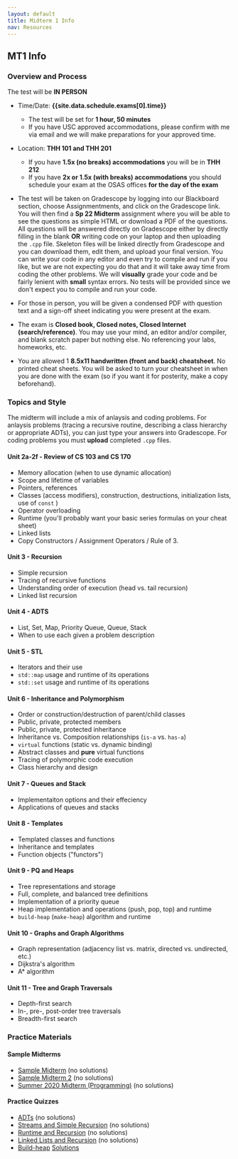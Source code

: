 ```yaml
---
layout: default
title: Midterm 1 Info
nav: Resources
---
```


## MT1 Info

### Overview and Process

The test will be **IN PERSON**

- Time/Date: **{{site.data.schedule.exams[0].time}}**
  - The test will be set for **1 hour, 50 minutes**
  - If you have USC approved accommodations, please confirm with me via email and we will make preparations for your approved time.  
- Location: **THH 101 and THH 201**
  - If you have **1.5x (no breaks) accommodations** you will be in **THH 212**
  - If you have **2x or 1.5x (with breaks) accommodations** you should schedule your exam at the OSAS offices **for the day of the exam**

- The test will be taken on Gradescope by logging into our Blackboard section, choose Assignmentments, and click on the Gradescope link. You will then find a **Sp 22 Midterm** assignment where you will be able to see the questions as simple HTML or download a PDF of the questions.  All questions will be answered directly on Gradescope either by directly filling in the blank **OR** writing code on your laptop and then uploading the `.cpp` file.  Skeleton files will be linked directly from Gradescope and you can download them, edit them, and upload your final version.  You can write your code in any editor and even try to compile and run if you like, but we are not expecting you do that and it will take away time from coding the other problems. We will **visually** grade your code and be fairly lenient with **small** syntax errors.  No tests will be provided since we don't expect you to compile and run your code.
- For those in person, you will be given a condensed PDF with question text and a sign-off sheet indicating you were present at the exam. 
- The exam is **Closed book, Closed notes, Closed Internet (search/reference)**. You may use your mind, an editor and/or compiler, and blank scratch paper but nothing else. No referencing your labs, homeworks, etc.
- You are allowed 1 **8.5x11 handwritten (front and back) cheatsheet**. No printed cheat sheets.  You will be asked to turn your cheatsheet in when you are done with the exam (so if you want it for posterity, make a copy beforehand).

### Topics and Style

The midterm will include a mix of anlaysis and coding problems.  For anlaysis problems (tracing a recursive routine, describing a class hierarchy or appropriate ADTs), you can just type your answers into Gradescope.  For coding problems you must **upload** completed `.cpp` files.

#### Unit 2a-2f - Review of CS 103 and CS 170
 - Memory allocation (when to use dynamic allocation)
 - Scope and lifetime of variables
 - Pointers, references
 - Classes (access modifiers), construction, destructions, initialization lists, use of `const` )
 - Operator overloading
 - Runtime (you'll probably want your basic series formulas on your cheat sheet)
 - Linked lists
 - Copy Constructors / Assignment Operators / Rule of 3.

#### Unit 3 - Recursion
 - Simple recursion
 - Tracing of recursive functions
 - Understanding order of execution (head vs. tail recursion)
 - Linked list recursion

#### Unit 4 - ADTS
 - List, Set, Map, Priority Queue, Queue, Stack
 - When to use each given a problem description

#### Unit 5 - STL
 - Iterators and their use
 - `std::map` usage and runtime of its operations
 - `std::set` usage and runtime of its operations

#### Unit 6 - Inheritance and Polymorphism
 - Order or construction/destruction of parent/child classes
 - Public, private, protected members
 - Public, private, protected inheritance
 - Inheritance vs. Composition relationships (`is-a` vs. `has-a`)
 - `virtual` functions (static vs. dynamic binding)
 - Abstract classes and **pure** virtual functions
 - Tracing of polymorphic code execution
 - Class hierarchy and design

#### Unit 7 - Queues and Stack
 - Implementaiton options and their effeciency
 - Applications of queues and stacks

#### Unit 8 - Templates
 - Templated classes and functions
 - Inheritance and templates
 - Function objects ("functors")

#### Unit 9 - PQ and Heaps
 - Tree representations and storage
 - Full, complete, and balanced tree definitions
 - Implementation of a priority queue
 - Heap implementation and operations (push, pop, top) and runtime
 - `build-heap` (`make-heap`) algorithm and runtime

#### Unit 10 - Graphs and Graph Algorithms
 - Graph representation (adjacency list vs. matrix, directed vs. undirected, etc.)
 - Dijkstra's algorithm
 - A* algorithm

#### Unit 11 - Tree and Graph Traversals
 - Depth-first search
 - In-, pre-, post-order tree traversals
 - Breadth-first search


### Practice Materials

#### Sample Midterms

 - [Sample Midterm]({{site.baseurl}}/resources/midterm-b.pdf) (no solutions)
 - [Sample Midterm 2]({{site.baseurl}}/resources/midterm-c.pdf) (no solutions)
 - [Summer 2020 Midterm (Programming)]({{site.baseurl}}/resources/mt-su20.html) (no solutions)
 
#### Practice Quizzes

 - [ADTs]({{site.baseurl}}/resources/quiz-adts.pdf) (no solutions)
 - [Streams and Simple Recursion]({{site.baseurl}}/resources/quiz-streams-recursion.pdf) (no solutions)
 - [Runtime and Recursion]({{site.baseurl}}/resources/quiz-runtime.pdf) (no solutions)
 - [Linked Lists and Recursion]({{site.baseurl}}/resources/quiz-list-recursion.pdf) (no solutions)
 - [Build-heap]({{site.baseurl}}/resources/quiz-build-heap.pdf) [Solutions]({{site.baseurl}}/resources/quiz-build-heap-sol.pdf)
